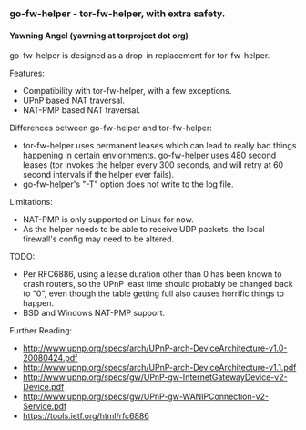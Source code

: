 ### go-fw-helper - tor-fw-helper, with extra safety.
#### Yawning Angel (yawning at torproject dot org)

go-fw-helper is designed as a drop-in replacement for tor-fw-helper.

Features:
 * Compatibility with tor-fw-helper, with a few exceptions.
 * UPnP based NAT traversal.
 * NAT-PMP based NAT traversal.

Differences between go-fw-helper and tor-fw-helper:
 * tor-fw-helper uses permanent leases which can lead to really bad things
   happening in certain enviornments.  go-fw-helper uses 480 second leases (tor
   invokes the helper every 300 seconds, and will retry at 60 second intervals
   if the helper ever fails).
 * go-fw-helper's "-T" option does not write to the log file.

Limitations:
 * NAT-PMP is only supported on Linux for now.
 * As the helper needs to be able to receive UDP packets, the local firewall's
   config may need to be altered. 

TODO:
 * Per RFC6886, using a lease duration other than 0 has been known to crash
   routers, so the UPnP least time should probably be changed back to "0", even
   though the table getting full also causes horrific things to happen.
 * BSD and Windows NAT-PMP support.

Further Reading:
 * http://www.upnp.org/specs/arch/UPnP-arch-DeviceArchitecture-v1.0-20080424.pdf
 * http://www.upnp.org/specs/arch/UPnP-arch-DeviceArchitecture-v1.1.pdf
 * http://www.upnp.org/specs/gw/UPnP-gw-InternetGatewayDevice-v2-Device.pdf
 * http://www.upnp.org/specs/gw/UPnP-gw-WANIPConnection-v2-Service.pdf
 * https://tools.ietf.org/html/rfc6886
